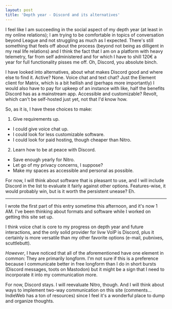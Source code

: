 ```yaml
---
layout: post
title: 'Depth year - Discord and its alternatives'
---
```


I feel like I am succeeding in the social aspect of my depth year (at least in my online relations); I am trying to be comfortable in topics of conversation beyond League and not struggling as much as I expected. There's still something that feels off about the process (beyond not being as dilligent in my real life relations) and I think the fact that I am on a platform with heavy telemetry, far from self administered and for which I have to shill 120€ a year for full functionality pisses me off. Oh, Discord, you absolute binch.


I have looked into alternatives, about what makes Discord good and where else to find it. Active? None. Voice chat and text chat? Just the Element client for Matrix, which is a bit hellish and (perhaps more importantly) I would also have to pay for upkeep of an instance with like, half the benefits Discord has as a mainstream app. Accessible and customizable? Revolt, which can't be self-hosted just yet, not that I'd know how.


So, as it is, I have these choices to make:


1. Give requirements up.
- I could give voice chat up.
- I could look for less customizable software.
- I could look for paid hosting, though cheaper than Nitro.


2. Learn how to be at peace with Discord.
- Save enough yearly for Nitro.
- Let go of my privacy concerns, I suppose?
- Make my spaces as accessible and personal as possible.

For now, I will think about software that is pleasant to use, and I will include Discord in the list to evaluate it fairly against other options. Features-wise, it would probably win, but is it worth the persistent unease? Eh.

---

I wrote the first part of this entry sometime this afternoon, and it's now 1 AM. I've been thinking about formats and software while I worked on getting this site set up.

I think voice chat is core to my progress on depth year and future interactions, and the only solid provider for livw VoIP is Discord, plus it certainly is more versatile than my other favorite options (e-mail, pubnixes, scuttlebutt). 


*However*, I have noticed that all of the aforementioned have one element in common: They are primarily longform. I'm not sure if this is a preference because I communicate better in free longform than I do in short bursts (Discord messages, toots on Mastodon) but it might be a sign that I need to incorporate it into my communication more.

For now, Discord stays. I will reevaluate Nitro, though. And I will think about ways to implement two-way communication on this site (comments... IndieWeb has a ton of resources) since I feel it's a wonderful place to dump and organize thoughts.
